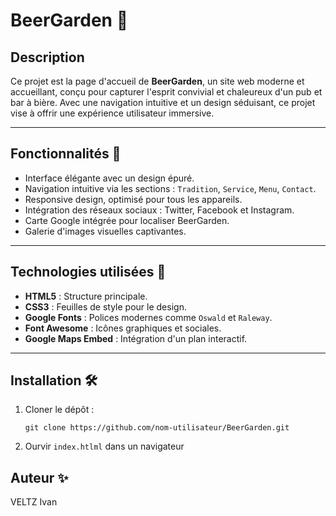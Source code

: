 # BeerGarden 🍻

## Description
Ce projet est la page d'accueil de **BeerGarden**, un site web moderne et accueillant, conçu pour capturer l'esprit convivial et chaleureux d'un pub et bar à bière. Avec une navigation intuitive et un design séduisant, ce projet vise à offrir une expérience utilisateur immersive.

---

## Fonctionnalités 🚀
- Interface élégante avec un design épuré.
- Navigation intuitive via les sections : `Tradition`, `Service`, `Menu`, `Contact`.
- Responsive design, optimisé pour tous les appareils.
- Intégration des réseaux sociaux : Twitter, Facebook et Instagram.
- Carte Google intégrée pour localiser BeerGarden.
- Galerie d'images visuelles captivantes.

---

## Technologies utilisées 🔧
- **HTML5** : Structure principale.
- **CSS3** : Feuilles de style pour le design.
- **Google Fonts** : Polices modernes comme `Oswald` et `Raleway`.
- **Font Awesome** : Icônes graphiques et sociales.
- **Google Maps Embed** : Intégration d'un plan interactif.

---

## Installation 🛠️
1. Cloner le dépôt : 
   ```
   git clone https://github.com/nom-utilisateur/BeerGarden.git
   ```
2. Ourvir `index.htlml` dans un navigateur

## Auteur ✨
VELTZ Ivan

